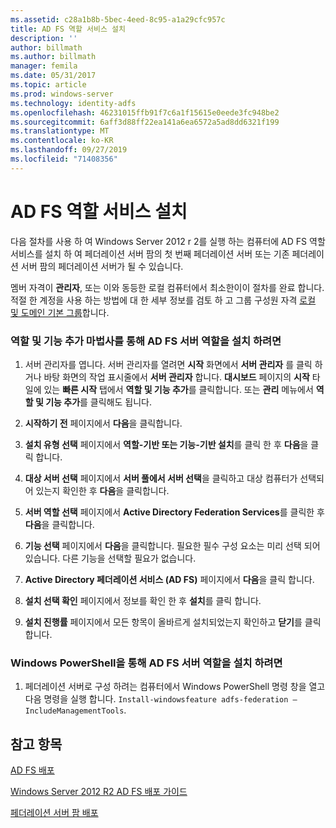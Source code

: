 ```yaml
---
ms.assetid: c28a1b8b-5bec-4eed-8c95-a1a29cfc957c
title: AD FS 역할 서비스 설치
description: ''
author: billmath
ms.author: billmath
manager: femila
ms.date: 05/31/2017
ms.topic: article
ms.prod: windows-server
ms.technology: identity-adfs
ms.openlocfilehash: 46231015ffb91f7c6a1f15615e0eede3fc948be2
ms.sourcegitcommit: 6aff3d88ff22ea141a6ea6572a5ad8dd6321f199
ms.translationtype: MT
ms.contentlocale: ko-KR
ms.lasthandoff: 09/27/2019
ms.locfileid: "71408356"
---
```

# <a name="install-the-ad-fs-role-service"></a>AD FS 역할 서비스 설치

다음 절차를 사용 하 여 Windows Server 2012 r 2를 실행 하는 컴퓨터에 AD FS 역할 서비스를 설치 하 여 페더레이션 서버 팜의 첫 번째 페더레이션 서버 또는 기존 페더레이션 서버 팜의 페더레이션 서버가 될 수 있습니다.  
  
멤버 자격이 **관리자**, 또는 이와 동등한 로컬 컴퓨터에서 최소한이이 절차를 완료 합니다.  적절 한 계정을 사용 하는 방법에 대 한 세부 정보를 검토 하 고 그룹 구성원 자격 [로컬 및 도메인 기본 그룹](https://go.microsoft.com/fwlink/?LinkId=83477)합니다.   
  
### <a name="to-install-the-ad-fs-server-role-via-the-add-roles-and-features-wizard"></a>역할 및 기능 추가 마법사를 통해 AD FS 서버 역할을 설치 하려면  
  
1.  서버 관리자를 엽니다. 서버 관리자를 열려면 **시작** 화면에서 **서버 관리자** 를 클릭 하거나 바탕 화면의 작업 표시줄에서 **서버 관리자** 합니다. **대시보드** 페이지의 **시작** 타일에 있는 **빠른 시작** 탭에서 **역할 및 기능 추가**를 클릭합니다. 또는 **관리** 메뉴에서 **역할 및 기능 추가**를 클릭해도 됩니다.  
  
2.  **시작하기 전** 페이지에서 **다음**을 클릭합니다.  
  
3.  **설치 유형 선택** 페이지에서 **역할\-기반 또는 기능\-기반 설치**를 클릭 한 후 **다음**을 클릭 합니다.  
  
4.  **대상 서버 선택** 페이지에서 **서버 풀에서 서버 선택**을 클릭하고 대상 컴퓨터가 선택되어 있는지 확인한 후 **다음**을 클릭합니다.  
  
5.  **서버 역할 선택** 페이지에서 **Active Directory Federation Services**를 클릭한 후 **다음**을 클릭합니다.  
  
6.  **기능 선택** 페이지에서 **다음**을 클릭합니다. 필요한 필수 구성 요소는 미리 선택 되어 있습니다. 다른 기능을 선택할 필요가 없습니다.  
  
7.  **Active Directory 페더레이션 서비스 \(AD FS\)** 페이지에서 **다음**을 클릭 합니다.  
  
8.  **설치 선택 확인** 페이지에서 정보를 확인 한 후 **설치**를 클릭 합니다.  
  
9. **설치 진행률** 페이지에서 모든 항목이 올바르게 설치되었는지 확인하고 **닫기**를 클릭합니다.  
  
### <a name="to-install-the-ad-fs-server-role-via-windows-powershell"></a>Windows PowerShell을 통해 AD FS 서버 역할을 설치 하려면  
  
1.  페더레이션 서버로 구성 하려는 컴퓨터에서 Windows PowerShell 명령 창을 열고 다음 명령을 실행 합니다. `Install-windowsfeature adfs-federation –IncludeManagementTools`.  
  
## <a name="see-also"></a>참고 항목 

[AD FS 배포](../../ad-fs/AD-FS-Deployment.md)  

[Windows Server 2012 R2 AD FS 배포 가이드](../../ad-fs/deployment/Windows-Server-2012-R2-AD-FS-Deployment-Guide.md)  
 
[페더레이션 서버 팜 배포](../../ad-fs/deployment/Deploying-a-Federation-Server-Farm.md)  
  

